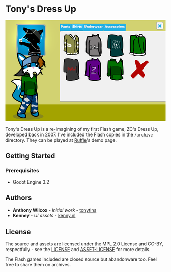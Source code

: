 # Tony's Dress Up

![](screenshot.png)

​Tony's Dress Up is a re-imagining of my first Flash game, ZC's Dress Up, developed back in 2007. I've included the Flash copies in the ``/archive`` directory. They can be played at [Ruffle](https://ruffle.rs/)'s demo page.
​
## Getting Started

### Prerequisites

- Godot Engine 3.2

## Authors

- **Anthony Wilcox** - *Initial work* - [tonytins](https://github.com/tonytins)
- **Kenney** - *UI assets* - [kenny.nl](https://www.kenney.nl/)
​
## License

The source and assets are licensed under the MPL 2.0 License and CC-BY, respectfully - see the [LICENSE](LICENSE) and [ASSET-LICENSE](ASSET-LICENSE) for more details.

The Flash games included are closed source but abandonware too. Feel free to share them on archives.